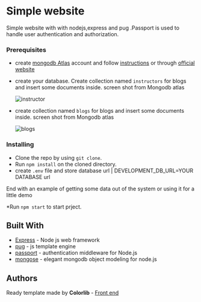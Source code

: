 # Simple website

 Simple website with  with nodejs,express and pug .Passport is used to handle user authentication and authorization. 

### Prerequisites

*  create  [mongodb Atlas](https://www.mongodb.com/cloud/atlas) account and follow [instructions](https://www.youtube.com/watch?v=_d8CBOtadRA) or through [official website](https://docs.mongodb.com/guides/cloud/atlas/)
*  create  your database. Create collection named `` instructors ``  for  blogs and insert some documents inside.
    screen shot from Mongodb atlas
    
    ![instructor](https://res.cloudinary.com/elhaw/image/upload/v1553336611/instructors.jpg)


*  create  collection named `` blogs ``  for  blogs and insert some documents inside.
    screen shot from Mongodb atlas
    
    ![blogs](https://res.cloudinary.com/elhaw/image/upload/v1553336611/blogs.jpg)


### Installing


* Clone the repo by using ```git clone```.
* Run ```npm install``` on the cloned directory.
* create ```.env``` file and store database url | DEVELOPMENT_DB_URL=YOUR DATABASE url

End with an example of getting some data out of the system or using it for a little demo

*Run ```npm start``` to start prject.

## Built With

* [Express](https://expressjs.com/) - Node js web framework 
* [pug](https://pugjs.org/api/getting-started.html) - js template engine
* [passport](http://www.passportjs.org/) - authentication middleware for Node.js
* [mongose](https://mongoosejs.com//) - elegant mongodb object modeling for node.js





## Authors

Ready template made  by  **Colorlib** - [Front end](https://colorlib.com/wp/template/skwela/)

